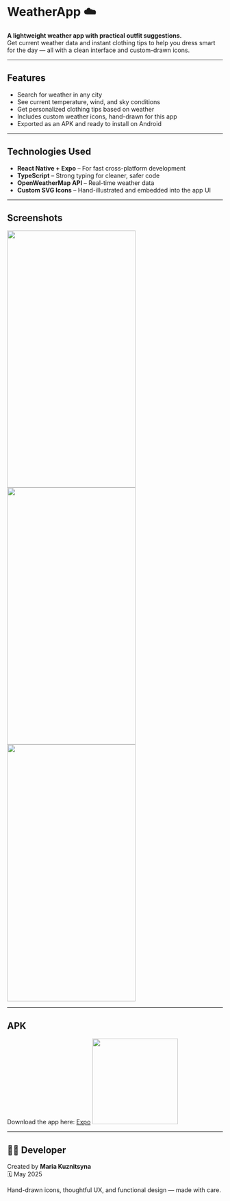 # WeatherApp ☁️

**A lightweight weather app with practical outfit suggestions.**  
Get current weather data and instant clothing tips to help you dress smart for the day — all with a clean interface and custom-drawn icons.

---

## Features

- Search for weather in any city  
- See current temperature, wind, and sky conditions  
- Get personalized clothing tips based on weather  
- Includes custom weather icons, hand-drawn for this app  
- Exported as an APK and ready to install on Android

---

## Technologies Used

- **React Native + Expo** – For fast cross-platform development  
- **TypeScript** – Strong typing for cleaner, safer code  
- **OpenWeatherMap API** – Real-time weather data  
- **Custom SVG Icons** – Hand-illustrated and embedded into the app UI  

---

## Screenshots  

<img src="https://github.com/user-attachments/assets/3437c9ed-fc80-43c5-88e9-eb2c3acf3e91" width="300" height="600" />
<img src="https://github.com/user-attachments/assets/04619217-7750-4d56-b116-bec0b964cd30" width="300" height="600" />
<img src="https://github.com/user-attachments/assets/4dd6fe8d-627d-4a93-83d9-b587e1ec0b6b" width="300" height="600" />

---

## APK

Download the app here: [Expo](https://expo.dev/artifacts/eas/g4c9veRfqsyR3mUGstKKHv.apk) 
<img src="https://github.com/user-attachments/assets/c542ded5-a90b-4ff3-813a-1d1d86e15690" width="200" height="200" />

---

## 👩‍💻 Developer

Created by **Maria Kuznitsyna**  
🗓️ May 2025

Hand-drawn icons, thoughtful UX, and functional design — made with care.

